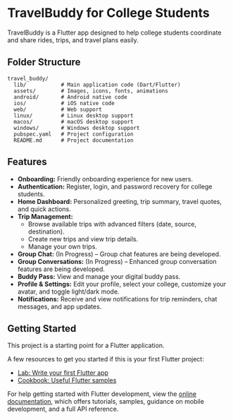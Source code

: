 # TravelBuddy for College Students

TravelBuddy is a Flutter app designed to help college students coordinate and share rides, trips, and travel plans easily.

## Folder Structure

```
travel_buddy/
  lib/           # Main application code (Dart/Flutter)
  assets/        # Images, icons, fonts, animations
  android/       # Android native code
  ios/           # iOS native code
  web/           # Web support
  linux/         # Linux desktop support
  macos/         # macOS desktop support
  windows/       # Windows desktop support
  pubspec.yaml   # Project configuration
  README.md      # Project documentation
```

## Features

- **Onboarding:** Friendly onboarding experience for new users.
- **Authentication:** Register, login, and password recovery for college students.
- **Home Dashboard:** Personalized greeting, trip summary, travel quotes, and quick actions.
- **Trip Management:**
  - Browse available trips with advanced filters (date, source, destination).
  - Create new trips and view trip details.
  - Manage your own trips.
- **Group Chat:** (In Progress) – Group chat features are being developed.
- **Group Conversations:** (In Progress) – Enhanced group conversation features are being developed.
- **Buddy Pass:** View and manage your digital buddy pass.
- **Profile & Settings:** Edit your profile, select your college, customize your avatar, and toggle light/dark mode.
- **Notifications:** Receive and view notifications for trip reminders, chat messages, and app updates.

## Getting Started

This project is a starting point for a Flutter application.

A few resources to get you started if this is your first Flutter project:

- [Lab: Write your first Flutter app](https://docs.flutter.dev/get-started/codelab)
- [Cookbook: Useful Flutter samples](https://docs.flutter.dev/cookbook)

For help getting started with Flutter development, view the
[online documentation](https://docs.flutter.dev/), which offers tutorials,
samples, guidance on mobile development, and a full API reference.

